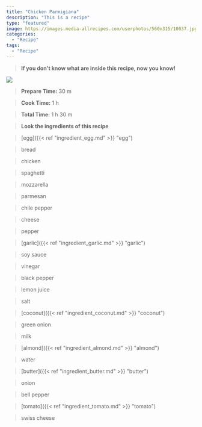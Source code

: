 ```yaml
---
title: "Chicken Parmigiana"
description: "This is a recipe"
type: "featured"
image: https://images.media-allrecipes.com/userphotos/560x315/10037.jpg
categories: 
  - "Recipe"
tags: 
  - "Recipe"
---
```



>**If you don't know what are inside this recipe, now you know!**

![](../images/Recipes-Banner.jpg)
> **Prepare Time:** 30 m


> **Cook Time:** 1 h


> **Total Time:** 1 h 30 m

> **Look the ingredients of this recipe**

> [egg]({{< ref "ingredient_egg.md" >}} "egg")

> bread

> chicken

> spaghetti

> mozzarella

> parmesan

> chile pepper

> cheese

> pepper

> [garlic]({{< ref "ingredient_garlic.md" >}} "garlic")

> soy sauce

> vinegar

> black pepper

> lemon juice

> salt

> [coconut]({{< ref "ingredient_coconut.md" >}} "coconut")

> green onion

> milk

> [almond]({{< ref "ingredient_almond.md" >}} "almond")

> water

> [butter]({{< ref "ingredient_butter.md" >}} "butter")

> onion

> bell pepper

> [tomato]({{< ref "ingredient_tomato.md" >}} "tomato")

> swiss cheese


